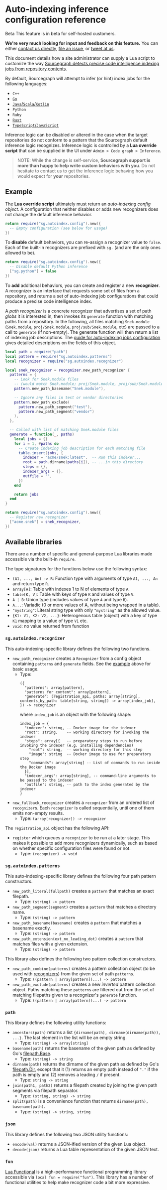 # Auto-indexing inference configuration reference

<aside class="beta">
<p>
<span class="badge badge-beta">Beta</span> This feature is in beta for self-hosted customers.

<p><b>We're very much looking for input and feedback on this feature.</b> You can either <a href="https://about.sourcegraph.com/contact">contact us directly</a>, <a href="https://github.com/sourcegraph/sourcegraph">file an issue</a>, or <a href="https://twitter.com/sourcegraph">tweet at us</a>.</p>
</aside>
</p>
</aside>

This document details how a site administrator can supply a Lua script to customize the way [Sourcegraph detects precise code intelligence indexing jobs from repository contents](../explanations/auto_indexing_inference.md).

By default, Sourcegraph will attempt to infer (or hint) index jobs for the following languages:

- `C++`
- [`Go`](../explanations/auto_indexing_inference.md#go)
- [`Java`/`Scala`/`Kotlin`](../explanations/auto_indexing_inference.md#java)
- `Python`
- `Ruby`
- [`Rust`](../explanations/auto_indexing_inference.md#rust)
- [`TypeScript`/`JavaScript`](../explanations/auto_indexing_inference.md#typescript)

Inference logic can be disabled or altered in the case when the target repositories do not conform to a pattern that the Sourcegraph default inference logic recognizes. Inference logic is controlled by a **Lua override script** that can be supplied in the UI under `Admin > Code graph > Inference`.

> NOTE: While the change is self-service, **Sourcegraph support is more than happy to help write custom behaviors with you**. Do not hesitate to contact us to get the inference logic behaving how you would expect for **your** repositories.

## Example

The **Lua override script** ultimately must return an _auto-indexing config object_. A configuration that neither disables or adds new recognizers does not change the default inference behavior.

```lua
return require("sg.autoindex.config").new({
  -- Empty configuration (see below for usage)
})
```

To **disable** default behaviors, you can re-assign a recognizer value to `false`. Each of the built-in recognizers are prefixed with `sg.` (and are the only ones allowed to be).

```lua
return require("sg.autoindex.config").new({
  -- Disable default Python inference
  ["sg.python"] = false
})
```

To **add** additional behaviors, you can create and register a new **recognizer**. A recognizer is an interface that requests some set of files from a repository, and returns a set of auto-indexing job configurations that could produce a precise code intelligence index.

A _path recognizer_ is a concrete recognizer that advertises a set of path _globs_ it is interested in, then invokes its `generate` function with matching paths from a repository. In the following, all files matching `Snek.module` (`Snek.module`, `proj/Snek.module`, `proj/sub/Snek.module`, etc) are passed to a call to `generate` (if non-empty). The generate function will then return a list of indexing job descriptions. The [guide for auto-indexing jobs configuration](auto_indexing_configuration.md#keys-1) gives detailed descriptions on the fields of this object.

```lua
local path = require("path")
local pattern = require("sg.autoindex.patterns")
local recognizer = require("sg.autoindex.recognizer")

local snek_recognizer = recognizer.new_path_recognizer {
  patterns = {
    -- Look for Snek.module files 
    -- (would match Snek.module; proj/Snek.module, proj/sub/Snek.module, etc)
    pattern.new_path_basename("Snek.module"),

    -- Ignore any files in test or vendor directories
    pattern.new_path_exclude(
      pattern.new_path_segment("test"),
      pattern.new_path_segment("vendor")
    ),
  },

  -- Called with list of matching Snek.module files
  generate = function(_, paths)
    local jobs = {}
    for i = 1, #paths do
      -- Create indexing job description for each matching file
      table.insert(jobs, {
        indexer = "acme/snek:latest",  -- Run this indexer...
        root = path.dirname(paths[i]), -- ...in this directory
        steps = {},
        indexer_args = {},
        outfile = "",
      })
    end

    return jobs
  end
}

return require("sg.autoindex.config").new({
  -- Register new recognizer
  ["acme.snek"] = snek_recognizer,
})
```

## Available libraries

There are a number of specific and general-purpose Lua libraries made accessible via the built-in `require`.

The type signatures for the functions below use the following syntax:

- `(A1, ..., An) -> R`: Function type with arguments of type `A1, ..., An` and return type `R`.
- `array[A]`: Table with indexes 1 to N of elements of type `A`.
- `table[K, V]`: Table with keys of type `K` and values of type `V`.
- `A | B`: Union type (includes values of type `A` and type `B`).
- `A...`: Variadic (0 or more values of A, without being wrapped in a table).
- `"mystring"`: Literal string type with only `"mystring"` as the allowed value.
- `{K1: V1, K2: V2, ...}`: Heterogenous table (object) with a key of type `K1` mapping to a value of type `V1` etc.
- `void`: no value returned from function

### `sg.autoindex.recognizer`

This auto-indexing-specific library defines the following two functions.

<!-- TODO - document paths_for_content;api.register -->
- `new_path_recognizer` creates a `Recognizer` from a config object containing `patterns` and `generate` fields. See the [example](#example) above for basic usage.
  - Type:
    ```
    ({
      "patterns": array[pattern],
      "patterns_for_content": array[pattern],
      "generate": (registration_api, paths: array[string], contents_by_path: table[string, string]) -> array[index_job],
    }) -> recognizer
    ```
    where `index_job` is an object with the following shape:
    ```
    index_job = {
      "indexer": string, -- Docker image for the indexer
      "root": string,    -- working directory for invoking the indexer
      "steps": array[{   -- preparatory steps to run before invoking the indexer (e.g. installing dependencies)
        "root": string,  -- working directory for this step
        "image": string  -- Docker image to use for preparatory step
        "commands": array[string] -- List of commands to run inside the Docker image
      }],
      "indexer_args": array[string], -- command-line arguments to be passed to the indexer
      "outfile": string, -- path to the index generated by the indexer
    }
    ```
- `new_fallback_recognizer` creates a `recognizer` from an ordered list of `recognizer`s. Each `recognizer` is called sequentially, until one of them emits non-empty results.
  - Type: `(array[recognizer]) -> recognizer`

The `registration_api` object has the following API:
- `register` which queues a `recognizer` to be run at a later stage.
  This makes it possible to add more recognizers dynamically,
  such as based on whether specific configuration files were found or not.
  - Type: `(recognizer) -> void`

### `sg.autoindex.patterns`

This auto-indexing-specific library defines the following four path pattern constructors.

- `new_path_literal(fullpath)` creates a `pattern` that matches an exact filepath.
  - Type: `(string) -> pattern`
- `new_path_segment(segment)` creates a `pattern` that matches a directory name.
  - Type: `(string) -> pattern`
- `new_path_basename(basename)` creates a `pattern` that matches a basename exactly.
  - Type: `(string) -> pattern`
- `new_path_extension(ext_no_leading_dot)` creates a `pattern` that matches files with a given extension. 
  - Type: `(string) -> pattern`

This library also defines the following two pattern collection constructors.

- `new_path_combine(patterns)` creates a pattern collection object (to be used with [recognizers](#sg-autoindex-recognizers)) from the given set of path `pattern`s.
  - Type: `((pattern | array[pattern])...) -> pattern`
- `new_path_exclude(patterns)` creates a new _inverted_ pattern collection object. Paths matching these `pattern`s are filtered out from the set of matching filepaths given to a recognizer's `generate` function.
  - Type: `((pattern | array[pattern])...) -> pattern`

### `path`

This library defines the following utility functions:

- `ancestors(path)` returns a list `{dirname(path), dirname(dirname(path)), ...}`. The last element in the list will be an empty string.
  - Type: `(string) -> array[string]`
- `basename(path)` returns the basename of the given path as defined by Go's [filepath.Base](https://pkg.go.dev/path/filepath#Base).
  - Type: `(string) -> string`
- `dirname(path)` returns the dirname of the given path as defined by Go's [filepath.Dir](https://pkg.go.dev/path/filepath#Dir), except that it (1) returns an empty path instead of `"."` if the path is empty and (2) removes a leading `/` if present.
  - Type: `string -> string`
- `join(path1, path2)` returns a filepath created by joining the given path segments via filepath separator.
  - Type: `(string, string) -> string`
- `split(path)` is a convenience function that returns `dirname(path), basename(path)`.
  - Type: `(string) -> string, string`

### `json`

This library defines the following two JSON utility functions:

- `encode(val)` returns a JSON-ified version of the given Lua object.
- `decode(json)` returns a Lua table representation of the given JSON text.

### `fun`

[Lua Functional](https://github.com/luafun/luafun/tree/cb6a7e25d4b55d9578fd371d1474b00e47bd29f3#lua-functional) is a high-performance functional programming library accessible via `local fun = require("fun")`. This library has a number of functional utilities to help make recognizer code a bit more expressive.
